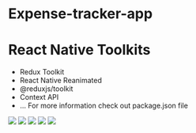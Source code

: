 # Expense-tracker-app


# React Native Toolkits
- Redux Toolkit
- React Native Reanimated
- @reduxjs/toolkit
- Context API
- ... For more information check out package.json file


![](./screenshot1.png) 
![](./screenshot2.png)
![](./screenshot3.png)
![](./screenshot4.png)
![](./screenshot5.png)
